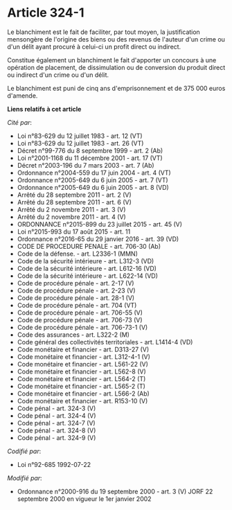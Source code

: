 # Article 324-1

Le blanchiment est le fait de faciliter, par tout moyen, la justification mensongère de l'origine des biens ou des revenus de
l'auteur d'un crime ou d'un délit ayant procuré à celui-ci un profit direct ou indirect.

Constitue également un blanchiment le fait d'apporter un concours à une opération de placement, de dissimulation ou de
conversion du produit direct ou indirect d'un crime ou d'un délit.

Le blanchiment est puni de cinq ans d'emprisonnement et de 375 000 euros d'amende.

**Liens relatifs à cet article**

_Cité par_:

  - Loi n°83-629 du 12 juillet 1983 - art. 12 (VT)
  - Loi n°83-629 du 12 juillet 1983 - art. 26 (VT)
  - Décret n°99-776 du 8 septembre 1999 - art. 2 (Ab)
  - Loi n°2001-1168 du 11 décembre 2001 - art. 17 (VT)
  - Décret n°2003-196 du 7 mars 2003 - art. 7 (Ab)
  - Ordonnance n°2004-559 du 17 juin 2004 - art. 4 (VT)
  - Ordonnance n°2005-649 du 6 juin 2005 - art. 7 (VT)
  - Ordonnance n°2005-649 du 6 juin 2005 - art. 8 (VD)
  - Arrêté du 28 septembre 2011 - art. 2 (V)
  - Arrêté du 28 septembre 2011 - art. 6 (V)
  - Arrêté du 2 novembre 2011 - art. 3 (V)
  - Arrêté du 2 novembre 2011 - art. 4 (V)
  - ORDONNANCE n°2015-899 du 23 juillet 2015 - art. 45 (V)
  - Loi n°2015-993 du 17 août 2015 - art. 11
  - Ordonnance n°2016-65 du 29 janvier 2016 - art. 39 (VD)
  - CODE DE PROCEDURE PENALE - art. 706-30 (Ab)
  - Code de la défense. - art. L2336-1 (MMN)
  - Code de la sécurité intérieure - art. L312-3 (VD)
  - Code de la sécurité intérieure - art. L612-16 (VD)
  - Code de la sécurité intérieure - art. L622-14 (VD)
  - Code de procédure pénale - art. 2-17 (V)
  - Code de procédure pénale - art. 2-23 (V)
  - Code de procédure pénale - art. 28-1 (V)
  - Code de procédure pénale - art. 704 (VT)
  - Code de procédure pénale - art. 706-55 (V)
  - Code de procédure pénale - art. 706-73 (V)
  - Code de procédure pénale - art. 706-73-1 (V)
  - Code des assurances - art. L322-2 (M)
  - Code général des collectivités territoriales - art. L1414-4 (VD)
  - Code monétaire et financier - art. D313-27 (V)
  - Code monétaire et financier - art. L312-4-1 (V)
  - Code monétaire et financier - art. L561-22 (V)
  - Code monétaire et financier - art. L562-8 (V)
  - Code monétaire et financier - art. L564-2 (T)
  - Code monétaire et financier - art. L565-2 (T)
  - Code monétaire et financier - art. L566-2 (Ab)
  - Code monétaire et financier - art. R153-10 (V)
  - Code pénal - art. 324-3 (V)
  - Code pénal - art. 324-4 (V)
  - Code pénal - art. 324-7 (V)
  - Code pénal - art. 324-8 (V)
  - Code pénal - art. 324-9 (V)

_Codifié par_:

  - Loi n°92-685 1992-07-22

_Modifié par_:

  - Ordonnance n°2000-916 du 19 septembre 2000 - art. 3 (V) JORF 22 septembre 2000 en vigueur le 1er janvier 2002
